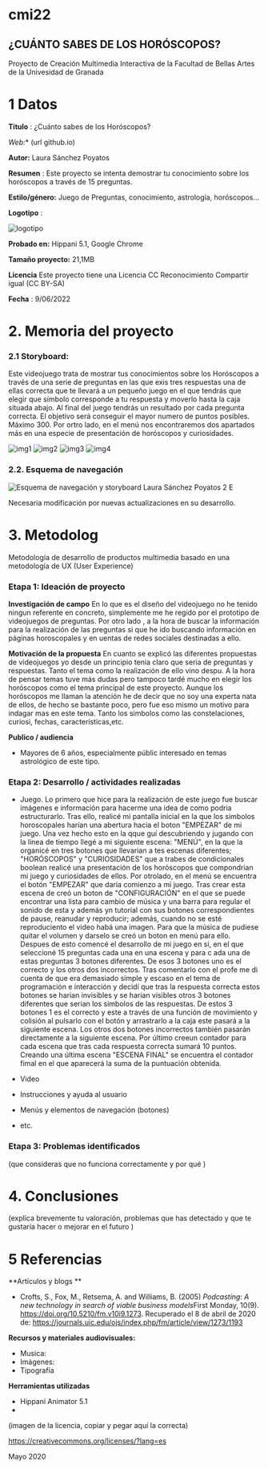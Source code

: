 # cmi22

## ¿CUÁNTO SABES DE LOS HORÓSCOPOS?

Proyecto de Creación Multimedia Interactiva de la  Facultad de Bellas Artes de la Univesidad de Granada


# 1 Datos 

**Titulo** :  ¿Cuánto sabes de los Horóscopos?

*Web:**   (url github.io)

**Autor:** Laura Sánchez Poyatos

**Resumen** : Este proyecto se intenta demostrar tu conocimiento sobre los horóscopos a través de 15 preguntas.

**Estilo/género:**  Juego de Preguntas, conocimiento, astrología, horóscopos...

**Logotipo** : 



![logotipo](https://user-images.githubusercontent.com/106830381/172795459-4ef3a27b-3222-4334-b479-e0a3f76a735e.jpg)

**Probado en:** Hippani 5.1, Google Chrome

**Tamaño proyecto:** 21,1MB

**Licencia** Este proyecto tiene una Licencia CC Reconocimiento Compartir igual (CC BY-SA)

**Fecha** :  9/06/2022

# 2. Memoria del proyecto 

### 2.1 Storyboard: 
Este videojuego trata de mostrar tus conocimientos sobre los Horóscopos a través de una serie de preguntas en las que exis tres respuestas una de ellas correcta que te llevará a un pequeño juego en el que tendrás que elegir que símbolo corresponde a tu respuesta y moverlo hasta la caja situada abajo.  Al final del juego tendrás un resultado por cada pregunta correcta. El objetivo será conseguir el mayor numero de puntos posibles.  Máximo 300.  Por ortro lado, en el menú nos encontraremos dos apartados más en una especie de presentación de horóscopos y curiosidades.




![img1](https://user-images.githubusercontent.com/106830381/172800142-15af5dce-0033-4ff8-b244-ed9b02acccf0.jpg)
![img2](https://user-images.githubusercontent.com/106830381/172800145-4121e982-dd04-4564-af9e-4d3ea5fbd039.jpg)
![img3](https://user-images.githubusercontent.com/106830381/172800147-4df34329-ede8-494d-b1ba-912fc8b16c01.jpg)
![img4](https://user-images.githubusercontent.com/106830381/172800151-76addae6-933f-463d-9295-fb84a1ff046a.jpg)



### 2.2. Esquema de navegación 


![Esquema de navegación y storyboard Laura Sánchez Poyatos 2 E](https://user-images.githubusercontent.com/106830381/172800541-b4385930-dd97-4052-94c9-0c736758be64.jpeg)

Necesaria modificación por nuevas actualizaciones en su desarrollo.


# 3. Metodolog

Metodología de desarrollo de productos multimedia basado en una metodología de UX (User Experience)



### Etapa 1: Ideación de proyecto

**Investigación de campo**
En lo que es el diseño del videojuego no he tenido ningun referente en concreto, simplemente me he regido por el  prototipo de videojuegos de preguntas.
Por otro lado , a la hora de buscar la información para la realización de las preguntas si que he ido buscando información en páginas horoscopales y en uentas de redes sociales destinadas a ello. 

**Motivación de la propuesta** 
En cuanto se  explicó las diferentes propuestas de videojuegos yo desde un principio tenia claro  que  seria de  preguntas y respuestas. Tanto el tema como la realización de ello vino despu. A la hora de pensar temas tuve más dudas pero tampoco tardé mucho en elegir los horóscopos como el tema principal de este proyecto.
Aunque los horóscopos me llaman la atención he de decir que no soy una experta nata de ellos, de hecho se bastante poco, pero fue eso mismo un motivo para indagar mas en este tema.  Tanto los simbolos como las constelaciones, curiosi, fechas, características,etc.



**Publico / audiencia**

-  Mayores de   6 años, especialmente públic interesado en temas astrológico de este tipo.





### Etapa 2: Desarrollo / actividades realizadas

- Juego. 
Lo primero que hice para la realización de este juego fue buscar imágenes e información para hacerme una idea de como podria estructurarlo. Tras ello, realicé mi pantalla inicial en la que los simbolos horoscopales harían una abertura hacia el boton "EMPEZAR" de mi juego. Una vez hecho esto en la qque guí descubriendo y jugando con la linea de tiempo llegé a mi siguiente escena: "MENÚ", en la que la organicé en tres botones que llevarian a tes escenas diferentes; "HORÓSCOPOS" y "CURIOSIDADES" que a trabes de condicionales boolean realicé una presentación de  los  horóscopos que compondrian mi juego y curiosidades de ellos. Por otrolado, en el menú se encuentra el botón  "EMPEZAR" que daria comienzo a mi juego. Tras crear esta escena de creó un boton de "CONFIGURACIÓN" en el que se puede encontrar una lista para cambio de música y una barra para regular el sonido de esta y además yn tutorial con sus botones correspondientes de pause, reanudar y reproducir; además, cuando no se esté reproduciento el video habá una imagen. Para que la música de pudiese quitar el volumen y darselo se creó un boton en menú para ello.  Despues de esto comencé el desarrollo de mi juego en si, en el que seleccioné 15 preguntas cada una en una escena y para c ada una de estas preguntas 3 botones diferentes. De esos 3 botones uno es el correcto y los otros dos incorrectos.  Tras comentarlo con el profe me di cuenta de que era demasiado simple y escaso en el tema de programación e interacción y decidí que tras la respuesta correcta  estos botones se harian invisibles y se harian visibles otros 3 botones diferentes que serian los simbolos de las respuestas. De estos 3 botones 1 es el correcto y este a través de una función de movimiento y colisión al pulsarlo con el botón y arrastrarlo a la caja este pasará a la siguiente escena. Los otros dos botones incorrectos también pasarán directamente a la siguiente escena. Por último creeun contador para cada escena que tras cada respuesta correcta sumará 10 puntos. Creando una última escena "ESCENA FINAL" se encuentra el contador fimal en el que aparecerá la suma de la puntuación obtenida.




- Video 
- Instrucciones y ayuda al usuario 
- Menús y elementos de navegación (botones)
- etc.



### Etapa 3: Problemas identificados

(que consideras que no  funciona correctamente y por qué )



# 4. Conclusiones 

(explica brevemente tu valoración, problemas que has detectado y que te gustaría hacer o mejorar en el futuro )







# 5 Referencias 

**Artículos y blogs ** 

- Crofts, S., Fox, M., Retsema, A. and Williams, B. (2005) *Podcasting: A new technology in search of viable business models*First Monday, 10(9). https://doi.org/10.5210/fm.v10i9.1273. Recuperado el 8 de abril de 2020 de: https://journals.uic.edu/ojs/index.php/fm/article/view/1273/1193

**Recursos y materiales audiovisuales:**

* Musica:  
* Imágenes:  
* Tipografía

**Herramientas utilizadas**

- Hippani Animator 5.1
- 



(imagen de la licencia, copiar y pegar aquí la correcta)

https://creativecommons.org/licenses/?lang=es

Mayo 2020
